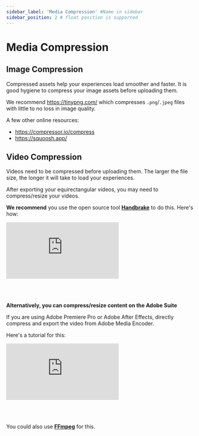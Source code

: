 ```yaml
---
sidebar_label: 'Media Compression' #Name in sidebar
sidebar_position: 2 # float position is supported
---
```

# Media Compression

## Image Compression

Compressed assets help your experiences load smoother and faster. It is good hygiene to compress your image assets before uploading them.

We recommend https://tinypng.com/ which compresses `.png`/`.jpeg` files with little to no loss in image quality.

A few other online resources:

- https://compressor.io/compress
- https://squoosh.app/

## Video Compression

Videos need to be compressed before uploading them. The larger the file size, the longer it will take to load your experiences.  

After exporting your equirectangular videos, you may need to compress/resize your videos.

**We recommend** you use the open source tool **[Handbrake](https://handbrake.fr/downloads.php/)** to do this. Here's how:

<iframe width={"100%"} height={"380px"}  src="https://www.youtube.com/embed/qv2JnZcf7BA" frameBorder="0" allow="accelerometer; autoplay; encrypted-media; gyroscope; picture-in-picture" allowFullScreen></iframe>

<br/><br/>

**Alternatively, you can compress/resize content on the Adobe Suite**

If you are using Adobe Premiere Pro or Adobe After Effects, directly compress and export the video from Adobe Media Encoder.

Here's a tutorial for this:

<iframe width={"100%"} height={"380px"}  src="https://www.youtube.com/embed/4b-jHxjdEWE" frameBorder="0" allow="accelerometer; autoplay; encrypted-media; gyroscope; picture-in-picture" allowFullScreen></iframe>

<br/><br/>

You could also use **[FFmpeg](https://ffmpeg.org/)** for this.